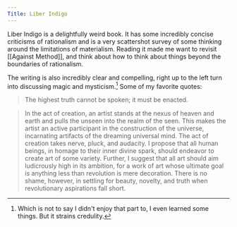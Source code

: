 ```yaml
---
Title: Liber Indigo
---
```

Liber Indigo is a delightfully weird book. It has some incredibly concise criticisms of rationalism and is a very scattershot survey of some thinking around the limitations of materialism. Reading it made me want to revisit [[Against Method]], and think about how to think about things beyond the boundaries of rationalism. 

The writing is also incredibly clear and compelling, right up to the left turn into discussing magic and mysticism.[^1] Some of my favorite quotes:

>The highest truth cannot be spoken; it must be enacted.

>In the act of creation, an artist stands at the nexus of heaven and earth and pulls the unseen into the realm of the seen. This makes the artist an active participant in the construction of the universe, incarnating artifacts of the dreaming universal mind. The act of creation takes nerve, pluck, and audacity. I propose that all human beings, in homage to their inner divine spark, should endeavor to create art of some variety. Further, I suggest that all art should aim ludicrously high in its ambition, for a work of art whose ultimate goal is anything less than revolution is mere decoration. There is no shame, however, in settling for beauty, novelty, and truth when revolutionary aspirations fall short.

[^1]:  Which is not to say I didn't enjoy that part to, I even learned some things. But it strains credulity.
